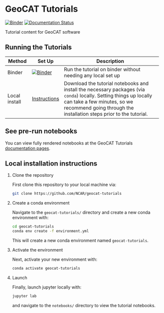 # GeoCAT Tutorials

[![Binder](https://mybinder.org/badge_logo.svg)](https://mybinder.org/v2/gh/NCAR/geocat-tutorials/main) [![Documentation Status](https://readthedocs.org/projects/geocat-tutorials/badge/?version=latest)](https://geocat-tutorials.readthedocs.io/en/latest/?badge=latest)

Tutorial content for GeoCAT software

## Running the Tutorials

| **Method** | **Set Up** | **Description** |
|---|---|---|
| Binder | [![Binder](https://mybinder.org/badge_logo.svg)](https://mybinder.org/v2/gh/NCAR/geocat-tutorials/main) | Run the tutorial on binder without needing any local set up |
| Local install |  [Instructions](#Local-installation-instructions)|Download the tutorial notebooks and install the necessary packages (via `conda`) locally. Setting things up locally can take a few minutes, so we recommend going through the installation steps prior to the tutorial.  |

## See pre-run notebooks

You can view fully rendered notebooks at the GeoCAT Tutorials [documentation pages](https://geocat-tutorials.readthedocs.io/en/latest/).

## Local installation instructions

1. Clone the repository

    First clone this repository to your local machine via:

    ```bash
    git clone https://github.com/NCAR/geocat-tutorials
    ```

2. Create a conda environment

    Navigate to the `geocat-tutorials/` directory and create a new conda environment with:

    ```bash
    cd geocat-tutorials
    conda env create -f environment.yml
    ```

    This will create a new conda environment named `geocat-tutorials`.

3. Activate the environment

    Next, activate your new environment with:

    ```bash
    conda activate geocat-tutorials
    ```

4. Launch

    Finally, launch jupyter locally with:

    ```bash
    jupyter lab
    ```

    and navigate to the `notebooks/` directory to view the tutorial notebooks.
